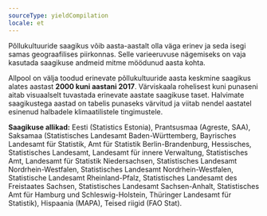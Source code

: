 ```yaml
---
sourceType: yieldCompilation
locale: et
---
```


Põllukultuuride saagikus võib aasta-aastalt olla väga erinev ja seda isegi samas geograafilises piirkonnas. Selle varieeruvuse nägemiseks on vaja kasutada saagikuse andmeid mitme möödunud aasta kohta.

Allpool on välja toodud erinevate põllukultuuride aasta keskmine saagikus alates aastast **2000 kuni aastani 2017**. Värviskaala rohelisest kuni punaseni aitab visuaalselt tuvastada erinevate aastate saagikuse taset. Halvimate saagikustega aastad on tabelis punaseks värvitud ja viitab nendel aastatel esinenud halbadele klimaatilistele tingimustele.

**Saagikuse allikad:**
Eesti (Statistics Estonia), 
Prantsusmaa (Agreste, SAA),
Saksamaa (Statistisches Landesamt Baden-Württemberg, Bayrisches Landesamt für Statistik, Amt für Statistik Berlin-Brandenburg, Hessisches, Statistisches Landesamt, Landesamt für innere Verwaltung, Statistisches Amt, Landesamt für Statistik Niedersachsen, Statistisches Landesamt Nordrhein-Westfalen, Statistisches Landesamt Nordrhein-Westfalen, Statistische Landesamt Rheinland-Pfalz, Statistisches Landesamt des Freistaates Sachsen, Statistisches Landesamt Sachsen-Anhalt, Statistisches Amt für Hamburg und Schleswig-Holstein, Thüringer Landesamt für Statistik),
Hispaania (MAPA),
Teised riigid (FAO Stat).
